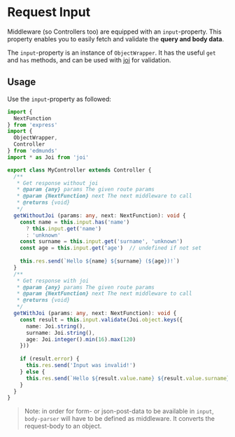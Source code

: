 # Request Input

Middleware (so Controllers too) are equipped with an
`input`-property. This property enables you to easily fetch and
validate the **query and body data**.

The `input`-property is an instance of `ObjectWrapper`. It has the
useful `get` and `has` methods, and can be used with
[joi](https://github.com/hapijs/joi) for validation.


## Usage

Use the `input`-property as followed:

```typescript
import {
  NextFunction
} from 'express'
import {
  ObjectWrapper,
  Controller
} from 'edmunds'
import * as Joi from 'joi'

export class MyController extends Controller {
  /**
   * Get response without joi
   * @param {any} params The given route params
   * @param {NextFunction} next The next middleware to call
   * @returns {void}
   */
  getWithoutJoi (params: any, next: NextFunction): void {
    const name = this.input.has('name')
      ? this.input.get('name')
      : 'unknown'
    const surname = this.input.get('surname', 'unknown')
    const age = this.input.get('age')  // undefined if not set
    
    this.res.send(`Hello ${name} ${surname} (${age})!`)
  }
  /**
   * Get response with joi
   * @param {any} params The given route params
   * @param {NextFunction} next The next middleware to call
   * @returns {void}
   */
  getWithJoi (params: any, next: NextFunction): void {
    const result = this.input.validate(Joi.object.keys({
      name: Joi.string(),
      surname: Joi.string(),
      age: Joi.integer().min(16).max(120)
    }))
    
    if (result.error) {
      this.res.send('Input was invalid!')
    } else {
      this.res.send(`Hello ${result.value.name} ${result.value.surname} (${result.value.age})!`)
    }
  }
}
```

> Note: in order for form- or json-post-data to be available in
> `input`, `body-parser` will have to be defined as middleware. It
> converts the request-body to an object.
